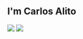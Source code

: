 ## I'm Carlos Alito

![](https://img.shields.io/badge/-JavaScript-black?style=flat-square&logo=javascript)
![](https://img.shields.io/badge/-VSCode-007ACC?style=flat-square&amp;logo=visual-studio-code&amp;logoColor=white)
